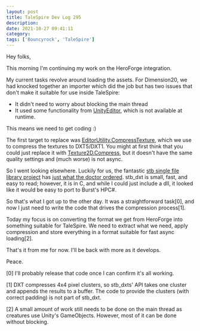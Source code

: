 ```yaml
---
layout: post
title: TaleSpire Dev Log 295
description:
date: 2021-10-27 09:41:11
category:
tags: ['Bouncyrock', 'TaleSpire']
---
```


Hey folks,

This morning I'm continuing my work on the HeroForge integration.

My current tasks revolve around loading the assets. For Dimension20, we had knocked together an importer which did the job but has two issues that don't make it suitable for use inside TaleSpire:

- It didn't need to worry about blocking the main thread
- It used some functionality from [UnityEditor](https://docs.unity3d.com/ScriptReference/UnityEditor.html), which is not available at runtime.

This means we need to get coding :)

The first target to replace was [EditorUtility.CompressTexture](https://docs.unity3d.com/ScriptReference/EditorUtility.CompressTexture.html), which we use to compress the textures to DXT5/DXT1. You might at first think that you could just replace it with [Texture2D.Compress](https://docs.unity3d.com/ScriptReference/Texture2D.Compress.html), but it doesn't have the same quality settings and (much worse) is not async.

So I went looking elsewhere. Luckily for us, the fantastic [stb single file library project](https://github.com/nothings/stb) has [just what the doctor ordered](https://github.com/nothings/stb/blob/master/stb_dxt.h). stb_dxt is small, fast, and easy to read; however, it is in C, and while I could just include a dll, it looked like it would be easy to port to Burst's HPC#.

So that's what I got up to the other day. It was a straightforward task[0], and now I just need to write the code that drives the compression process[1].

Today my focus is on converting the format we get from HeroForge into something suitable for TaleSpire. We need to extract what we need, apply compression and store everything in a format suitable for fast async loading[2].

That's it from me for now. I'll be back with more as it develops.

Peace.




[0] I'll probably release that code once I can confirm it's all working.

[1] DXT compresses 4x4 pixel clusters, so stb_dxts' API takes one cluster and appends the results to a buffer. The code to provide the clusters (with correct padding) is not part of stb_dxt.

[2] A small amount of work still needs to be done on the main thread as creatures use Unity's GameObjects. However, most of it can be done without blocking.
